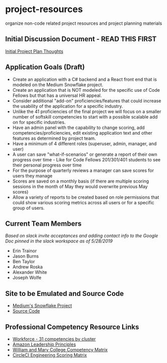 # project-resources
organize non-code related project resources and project planning materials

## Initial Discussion Document - READ THIS FIRST
[Initial Project Plan Thoughts](./init-discussion.md)

## Application Goals (Draft)
* Create an application with a C# backend and a React front end that is modeled on the Medium Snowflake project. 
* Create an application that is NOT modeled for the specific use of Code Fellows but that has a universal HR appeal.
* Consider additional "add-on" proficiencies/features that could increase the usability of the application for a specific industry.
* Unlike the 41 proficiencies of the final project we will focus on a smaller number of softskill competencies to start with a possible scalable add on for specific industries. 
* Have an admin panel with the capability to change scoring, add competencies/proficiencies, edit existing application text and other features as determined by project team.
* Have a minimum of 4 different roles (superuser, admin, manager, and user)
* A user can save "what-if-scenarios" or generate a report of their own progress over time - Like for Code Fellows 201/301/401 students to see their personal progress over time
* For the purpose of quarterly reviews a manager can save scores for users they manage
* Scores are saved on a monthly basis (if there are multiple scoring sessions in the month of May they would overwrite previous May scores)
* Allow a variety of reports to be created based on role permissions that could show various scoring metrics across all users or for a specific group of users.

## Current Team Members 
_Based on slack invite acceptances and adding contact info to the Google Doc pinned in the slack workspace as of 5/28/2019_
* Erin Trainor
* Jason Burns
* Ben Taylor
* Andrew Roska
* Alexander White
* Joseph Wolfe

## Site to be Emulated and Source Code
* [Medium's Snowflake Project](https://snowflake.medium.com/#1,2,3,2,4,1,1,4,3,2,0,4,2,2,3,0,Cersei%20Lannister,Staff%20Engineer)
* [Source Code](https://github.com/Medium/snowflake)

## Professional Competency Resource Links
* [Workforce - 31 competencies by cluster](https://www.workforce.com/2002/09/03/31-core-competencies-explained/)
* [Amazon Leadership Principles](https://www.amazon.jobs/en/principles)
* [William and Mary College Competency Matrix](https://www.wm.edu/offices/hr/documents/performancemanagement/competencymatrixbyratingV2.pdf)
* [CircleCI Engineering Scoring Matrix](https://docs.google.com/spreadsheets/d/131XZCEb8LoXqy79WWrhCX4sBnGhCM1nAIz4feFZJsEo/edit#gid=0)

